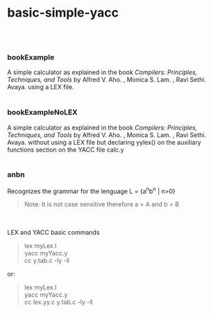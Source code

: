 # basic-simple-yacc
<br />
<br />

### bookExample

A simple calculator as explained in the book *Compilers: Principles, Techniques, and Tools* by Alfred V. Aho. , Monica S. Lam. , Ravi Sethi. Avaya. using a LEX file.
<br />
<br />
### bookExampleNoLEX

A simple calculator as explained in the book *Compilers: Principles, Techniques, and Tools* by Alfred V. Aho. , Monica S. Lam. , Ravi Sethi. Avaya. without using a LEX file but declaring yylex() on the auxiliary functions section on the YACC file calc.y
<br />
<br />
### anbn

Recognizes the grammar for the lenguage L = {a<sup>n</sup>b<sup>n</sup> | n>0}
> Note: It is not case sensitive therefore a = A and b = B
> 
<br />
<br />
LEX and YACC basic commands

> lex myLex.l <br />
yacc myYacc.y <br />
cc y.tab.c -ly -ll <br />
>

or:

> lex myLex.l <br />
yacc myYacc.y <br />
cc lex.yy.c y.tab.c -ly -ll <br />
>
